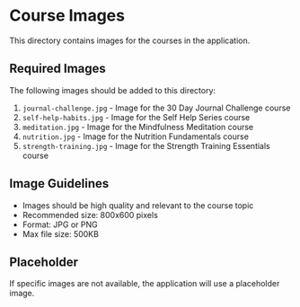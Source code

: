 # Course Images

This directory contains images for the courses in the application.

## Required Images

The following images should be added to this directory:

1. `journal-challenge.jpg` - Image for the 30 Day Journal Challenge course
2. `self-help-habits.jpg` - Image for the Self Help Series course
3. `meditation.jpg` - Image for the Mindfulness Meditation course
4. `nutrition.jpg` - Image for the Nutrition Fundamentals course
5. `strength-training.jpg` - Image for the Strength Training Essentials course

## Image Guidelines

- Images should be high quality and relevant to the course topic
- Recommended size: 800x600 pixels
- Format: JPG or PNG
- Max file size: 500KB

## Placeholder

If specific images are not available, the application will use a placeholder image.
